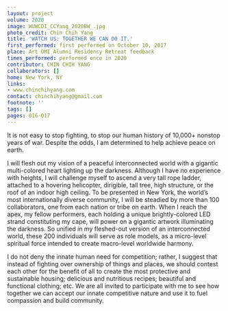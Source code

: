 ```yaml
---
layout: project
volume: 2020
image: WUWCDI_CCYang_2020BW_.jpg
photo_credit: Chin Chih Yang
title: 'WATCH US: TOGETHER WE CAN DO IT.'
first_performed: first performed on October 10, 2017
place: Art OMI Alumni Residency Retreat feedback
times_performed: performed once in 2020
contributor: CHIN CHIH YANG
collaborators: []
home: New York, NY
links:
- www.chinchihyang.com
contact: chinchihyang@gmail.com
footnote: ''
tags: []
pages: 016-017
---
```




It is not easy to stop fighting, to stop our human history of 10,000+ nonstop years of war. Despite the odds, I am determined to help achieve peace on earth.

I will flesh out my vision of a peaceful interconnected world with a gigantic multi-colored heart lighting up the darkness. Although I have no experience with heights, I will challenge myself to ascend a very tall rope ladder, attached to a hovering helicopter, dirigible, tall tree, high structure, or the roof of an indoor high ceiling. To be presented in New York, the world’s most internationally diverse community, I will be steadied by more than 100 collaborators, one from each nation or tribe on earth. When I reach the apex, my fellow performers, each holding a unique brightly-colored LED strand constituting my cape, will power on a gigantic artwork illuminating the darkness. So unified in my fleshed-out version of an interconnected world, these 200 individuals will serve as role models, as a micro-level spiritual force intended to create macro-level worldwide harmony.

I do not deny the innate human need for competition; rather, I suggest that instead of fighting over ownership of things and places, we should contest each other for the benefit of all to create the most protective and sustainable housing; delicious and nutritious recipes; beautiful and functional clothing; etc. We are all invited to participate with me to see how together we can accept our innate competitive nature and use it to fuel compassion and build community.
